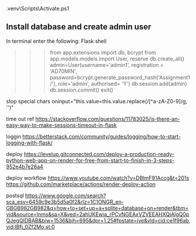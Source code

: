 .venv\Scripts\Activate.ps1

## Install database and create admin user ##
In terminal enter the following: 
Flask shell
>>> from app.extensions import db, bcrypt
>>> from app.models.models import User, reserve
>>> db.create_all()
>>> admin=User(username='admin1', registration = 'AD70MIN', password=bcrypt.generate_password_hash('Assignment1/'), role='admin', authorised= 'Y')
>>> db.session.add(admin)
>>> db.session.commit()
>>> exit()

stop special chars
oninput="this.value=this.value.replace(/[^a-zA-Z0-9]/g, '')"

time out ref 
https://stackoverflow.com/questions/11783025/is-there-an-easy-way-to-make-sessions-timeout-in-flask

loggin
https://betterstack.com/community/guides/logging/how-to-start-logging-with-flask/

deploy 
https://levelup.gitconnected.com/deploy-a-production-ready-python-web-app-on-render-for-free-from-start-to-finish-in-3-steps-952e4b7e26a4

deploy workflow 
https://www.youtube.com/watch?v=DBlmF91Accg&t=201s
https://github.com/marketplace/actions/render-deploy-action

postsql 
https://www.google.com/search?sca_esv=6459c9e3b5d5a0f2&rlz=1C1ONGR_en-GBGB982GB982&q=how+to+set+up+a+sqlite+database+on+render&tbm=vid&source=lnms&sa=X&ved=2ahUKEwia_rPCvNGEAxVZVEEAHXQjAlgQ0pQJegQIDBAB&biw=1536&bih=695&dpr=1.25#fpstate=ive&vld=cid:ce1f96ab,vid:IBfj_0Zf2Mo,st:0
